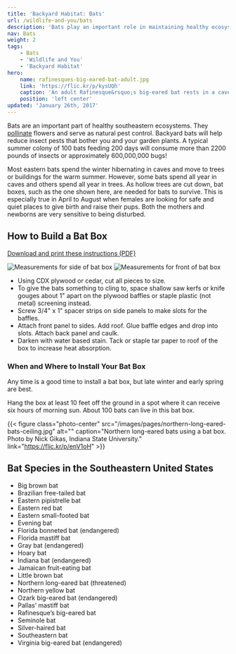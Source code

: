 ```yaml
---
title: 'Backyard Habitat: Bats'
url: /wildlife-and-you/bats
description: 'Bats play an important role in maintaining healthy ecosystems. You can make a difference by providing homes for bats in your backyard. They will even help reduce insect pests that bother you and your garden plants!'
nav: Bats
weight: 2
tags:
    - Bats
    - 'Wildlife and You'
    - 'Backyard Habitat'
hero:
    name: rafinesques-big-eared-bat-adult.jpg
    link: 'https://flic.kr/p/kysUQh'
    caption: 'An adult Rafinesque&rsquo;s big-eared bat rests in a cave. Photo by the Forest Service.'
    position: 'left center'
updated: 'January 26th, 2017'
---
```


Bats are an important part of healthy southeastern ecosystems. They [pollinate](https://www.fws.gov/Pollinators/) flowers and serve as natural pest control. Backyard bats will help reduce insect pests that bother you and your garden plants. A typical summer colony of 100 bats feeding 200 days will consume more than 2200 pounds of insects or approximately 600,000,000 bugs!

Most eastern bats spend the winter hibernating in caves and move to trees or buildings for the warm summer. However, some bats spend all year in caves and others spend all year in trees. As hollow trees are cut down, bat boxes, such as the one shown here, are needed for bats to survive. This is especially true in April to August when females are looking for safe and quiet places to give birth and raise their pups. Both the mothers and newborns are very sensitive to being disturbed.

## How to Build a Bat Box
[Download and print these instructions (PDF)](/pdf/fact-sheet/beneficial-bats-backyard-habitat-for-wildlife.pdf)

<div class="side-by-side">
  <img src="/images/pages/bat-box-left.jpg" alt="Measurements for side of bat box" />
  <img src="/images/pages/bat-box-front.jpg" alt="Measurements for front of bat box" />
</div>

- Using CDX plywood or cedar, cut all pieces to size.
- To give the bats something to cling to, space shallow saw kerfs or knife gouges about 1" apart on the plywood baffles or staple plastic (not metal) screening instead.
- Screw 3/4" x 1" spacer strips on side panels to make slots for the baffles.
- Attach front panel to sides. Add roof. Glue baffle edges and drop into slots. Attach back panel and caulk.
- Darken with water based stain. Tack or staple tar paper to roof of the box to increase heat absorption.

### When and Where to Install Your Bat Box

Any time is a good time to install a bat box, but late winter and early spring are best.

Hang the box at least 10 feet off the ground in a spot where it can receive six hours of morning sun. About 100 bats can live in this bat box.

{{< figure class="photo-center" src="/images/pages/northern-long-eared-bats-ceiling.jpg" alt="" caption="Northern long-eared bats using a bat box. Photo by Nick Gikas, Indiana State University." link="https://flic.kr/p/enV1oH" >}}

## Bat Species in the Southeastern United States
- Big brown bat
- Brazilian free-tailed bat
- Eastern pipistrelle bat
- Eastern red bat
- Eastern small-footed bat
- Evening bat
- Florida bonneted bat (endangered)
- Florida mastiff bat
- Gray bat (endangered)
- Hoary bat
- Indiana bat (endangered)
- Jamaican fruit-eating bat
- Little brown bat
- Northern long-eared bat (threatened)
- Northern yellow bat
- Ozark big-eared bat (endangered)
- Pallas’ mastiff bat
- Rafinesque’s big-eared bat
- Seminole bat
- Silver-haired bat
- Southeastern bat
- Virginia big-eared bat (endangered)

